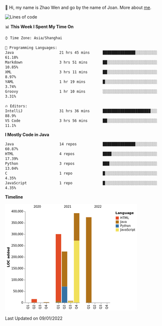 :wave: Hi, my name is Zhao Wen and go by the name of Joan.
More about  [me](https://www.xing.com/profile/Wen_Zhao12).


<!--START_SECTION:waka-->
![Lines of code](https://img.shields.io/badge/From%20Hello%20World%20I%27ve%20Written-1%20Million%20lines%20of%20code-blue)

📊 **This Week I Spent My Time On** 

```text
⌚︎ Time Zone: Asia/Shanghai

💬 Programming Languages: 
Java                     21 hrs 45 mins      ███████████████░░░░░░░░░░   61.18% 
Markdown                 3 hrs 51 mins       ██░░░░░░░░░░░░░░░░░░░░░░░   10.85% 
XML                      3 hrs 11 mins       ██░░░░░░░░░░░░░░░░░░░░░░░   8.97% 
YAML                     1 hr 19 mins        █░░░░░░░░░░░░░░░░░░░░░░░░   3.74% 
Groovy                   1 hr 10 mins        ░░░░░░░░░░░░░░░░░░░░░░░░░   3.31%

🔥 Editors: 
IntelliJ                 31 hrs 36 mins      ██████████████████████░░░   88.9% 
VS Code                  3 hrs 56 mins       ██░░░░░░░░░░░░░░░░░░░░░░░   11.1%

```

**I Mostly Code in Java** 

```text
Java                     14 repos            ███████████████░░░░░░░░░░   60.87% 
HTML                     4 repos             ████░░░░░░░░░░░░░░░░░░░░░   17.39% 
Python                   3 repos             ███░░░░░░░░░░░░░░░░░░░░░░   13.04% 
C                        1 repo              █░░░░░░░░░░░░░░░░░░░░░░░░   4.35% 
JavaScript               1 repo              █░░░░░░░░░░░░░░░░░░░░░░░░   4.35%

```


**Timeline**

![Chart not found](https://raw.githubusercontent.com/ybqdren/ybqdren/main/charts/bar_graph.png) 


 Last Updated on 09/01/2022
<!--END_SECTION:waka-->

